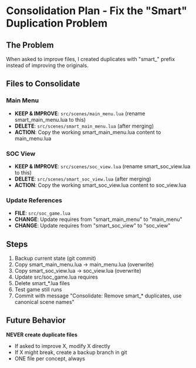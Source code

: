 # Consolidation Plan - Fix the "Smart" Duplication Problem

## The Problem
When asked to improve files, I created duplicates with "smart_" prefix instead of improving the originals.

## Files to Consolidate

### Main Menu
- **KEEP & IMPROVE**: `src/scenes/main_menu.lua` (rename smart_main_menu.lua to this)
- **DELETE**: `src/scenes/smart_main_menu.lua` (after merging)
- **ACTION**: Copy the working smart_main_menu.lua content to main_menu.lua

### SOC View
- **KEEP & IMPROVE**: `src/scenes/soc_view.lua` (rename smart_soc_view.lua to this)
- **DELETE**: `src/scenes/smart_soc_view.lua` (after merging)
- **ACTION**: Copy the working smart_soc_view.lua content to soc_view.lua

### Update References
- **FILE**: `src/soc_game.lua`
- **CHANGE**: Update requires from "smart_main_menu" to "main_menu"
- **CHANGE**: Update requires from "smart_soc_view" to "soc_view"

## Steps

1. Backup current state (git commit)
2. Copy smart_main_menu.lua → main_menu.lua (overwrite)
3. Copy smart_soc_view.lua → soc_view.lua (overwrite)
4. Update src/soc_game.lua requires
5. Delete smart_*.lua files
6. Test game still runs
7. Commit with message "Consolidate: Remove smart_* duplicates, use canonical scene names"

## Future Behavior
**NEVER create duplicate files**
- If asked to improve X, modify X directly
- If X might break, create a backup branch in git
- ONE file per concept, always
